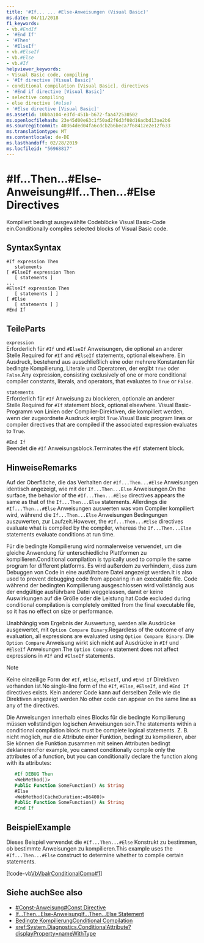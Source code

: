 ```yaml
---
title: '#If... ... #Else-Anweisungen (Visual Basic)'
ms.date: 04/11/2018
f1_keywords:
- vb.#EndIf
- '#End If'
- '#Then'
- '#ElseIf'
- vb.#ElseIf
- vb.#Else
- vb.#If
helpviewer_keywords:
- Visual Basic code, compiling
- '#If directive [Visual Basic]'
- conditional compilation [Visual Basic], directives
- '#End if directive [Visual Basic]'
- selective compiling
- else directive (#else)
- '#Else directive [Visual Basic]'
ms.assetid: 10bba104-e3fd-451b-b672-faa472530502
ms.openlocfilehash: 23e45d00e63c1f50ad2f6d3f08d16adbd13ae2b6
ms.sourcegitcommit: 40364ded04fa6cdcb2b6beca7f68412e2e12f633
ms.translationtype: MT
ms.contentlocale: de-DE
ms.lasthandoff: 02/28/2019
ms.locfileid: "56968817"
---
```

# <a name="ifthenelse-directives"></a><span data-ttu-id="5dd70-102">#If...Then...#Else-Anweisung</span><span class="sxs-lookup"><span data-stu-id="5dd70-102">#If...Then...#Else Directives</span></span>
<span data-ttu-id="5dd70-103">Kompiliert bedingt ausgewählte Codeblöcke Visual Basic-Code ein.</span><span class="sxs-lookup"><span data-stu-id="5dd70-103">Conditionally compiles selected blocks of Visual Basic code.</span></span>  
  
## <a name="syntax"></a><span data-ttu-id="5dd70-104">Syntax</span><span class="sxs-lookup"><span data-stu-id="5dd70-104">Syntax</span></span>  
  
```  
#If expression Then  
   statements  
[ #ElseIf expression Then  
   [ statements ]  
...  
#ElseIf expression Then  
   [ statements ] ]  
[ #Else  
   [ statements ] ]  
#End If  
```  
  
## <a name="parts"></a><span data-ttu-id="5dd70-105">Teile</span><span class="sxs-lookup"><span data-stu-id="5dd70-105">Parts</span></span>  
 `expression`  
 <span data-ttu-id="5dd70-106">Erforderlich für `#If` und `#ElseIf` Anweisungen, die optional an anderer Stelle.</span><span class="sxs-lookup"><span data-stu-id="5dd70-106">Required for `#If` and `#ElseIf` statements, optional elsewhere.</span></span> <span data-ttu-id="5dd70-107">Ein Ausdruck, bestehend aus ausschließlich eine oder mehrere Konstanten für bedingte Kompilierung, Literale und Operatoren, der ergibt `True` oder `False`.</span><span class="sxs-lookup"><span data-stu-id="5dd70-107">Any expression, consisting exclusively of one or more conditional compiler constants, literals, and operators, that evaluates to `True` or `False`.</span></span>  
  
 `statements`  
 <span data-ttu-id="5dd70-108">Erforderlich für `#If` Anweisung zu blockieren, optionale an anderer Stelle.</span><span class="sxs-lookup"><span data-stu-id="5dd70-108">Required for `#If` statement block, optional elsewhere.</span></span> <span data-ttu-id="5dd70-109">Visual Basic-Programm von Linien oder Compiler-Direktiven, die kompiliert werden, wenn der zugeordnete Ausdruck ergibt `True`.</span><span class="sxs-lookup"><span data-stu-id="5dd70-109">Visual Basic program lines or compiler directives that are compiled if the associated expression evaluates to `True`.</span></span>  
  
 `#End If`  
 <span data-ttu-id="5dd70-110">Beendet die `#If` Anweisungsblock.</span><span class="sxs-lookup"><span data-stu-id="5dd70-110">Terminates the `#If` statement block.</span></span>  
  
## <a name="remarks"></a><span data-ttu-id="5dd70-111">Hinweise</span><span class="sxs-lookup"><span data-stu-id="5dd70-111">Remarks</span></span>  
 <span data-ttu-id="5dd70-112">Auf der Oberfläche, die das Verhalten der `#If...Then...#Else` Anweisungen identisch angezeigt, wie mit der `If...Then...Else` Anweisungen.</span><span class="sxs-lookup"><span data-stu-id="5dd70-112">On the surface, the behavior of the `#If...Then...#Else` directives appears the same as that of the `If...Then...Else` statements.</span></span> <span data-ttu-id="5dd70-113">Allerdings die `#If...Then...#Else` Anweisungen auswerten was vom Compiler kompiliert wird, während die `If...Then...Else` Anweisungen Bedingungen auszuwerten, zur Laufzeit.</span><span class="sxs-lookup"><span data-stu-id="5dd70-113">However, the `#If...Then...#Else` directives evaluate what is compiled by the compiler, whereas the `If...Then...Else` statements evaluate conditions at run time.</span></span>  
  
 <span data-ttu-id="5dd70-114">Für die bedingte Kompilierung wird normalerweise verwendet, um die gleiche Anwendung für unterschiedliche Plattformen zu kompilieren.</span><span class="sxs-lookup"><span data-stu-id="5dd70-114">Conditional compilation is typically used to compile the same program for different platforms.</span></span> <span data-ttu-id="5dd70-115">Es wird außerdem zu verhindern, dass zum Debuggen von Code in eine ausführbare Datei angezeigt werden.</span><span class="sxs-lookup"><span data-stu-id="5dd70-115">It is also used to prevent debugging code from appearing in an executable file.</span></span> <span data-ttu-id="5dd70-116">Code während der bedingten Kompilierung ausgeschlossen wird vollständig aus der endgültige ausführbare Datei weggelassen, damit er keine Auswirkungen auf die Größe oder die Leistung hat.</span><span class="sxs-lookup"><span data-stu-id="5dd70-116">Code excluded during conditional compilation is completely omitted from the final executable file, so it has no effect on size or performance.</span></span>  
  
 <span data-ttu-id="5dd70-117">Unabhängig vom Ergebnis der Auswertung, werden alle Ausdrücke ausgewertet, mit `Option Compare Binary`.</span><span class="sxs-lookup"><span data-stu-id="5dd70-117">Regardless of the outcome of any evaluation, all expressions are evaluated using `Option Compare Binary`.</span></span> <span data-ttu-id="5dd70-118">Die `Option Compare` Anweisung wirkt sich nicht auf Ausdrücke in `#If` und `#ElseIf` Anweisungen.</span><span class="sxs-lookup"><span data-stu-id="5dd70-118">The `Option Compare` statement does not affect expressions in `#If` and `#ElseIf` statements.</span></span>  
  
> [!NOTE]
>  <span data-ttu-id="5dd70-119">Keine einzeilige Form der `#If`, `#Else`, `#ElseIf`, und `#End If` Direktiven vorhanden ist.</span><span class="sxs-lookup"><span data-stu-id="5dd70-119">No single-line form of the `#If`, `#Else`, `#ElseIf`, and `#End If` directives exists.</span></span> <span data-ttu-id="5dd70-120">Kein anderer Code kann auf derselben Zeile wie die Direktiven angezeigt werden.</span><span class="sxs-lookup"><span data-stu-id="5dd70-120">No other code can appear on the same line as any of the directives.</span></span> 

<span data-ttu-id="5dd70-121">Die Anweisungen innerhalb eines Blocks für die bedingte Kompilierung müssen vollständigen logischen Anweisungen sein.</span><span class="sxs-lookup"><span data-stu-id="5dd70-121">The statements within a conditional compilation block must be complete logical statements.</span></span> <span data-ttu-id="5dd70-122">Z. B. nicht möglich, nur die Attribute einer Funktion, bedingt zu kompilieren, aber Sie können die Funktion zusammen mit seinen Attributen bedingt deklarieren:</span><span class="sxs-lookup"><span data-stu-id="5dd70-122">For example, you cannot conditionally compile only the attributes of a function, but you can conditionally declare the function along with its attributes:</span></span>

```vb
   #If DEBUG Then
   <WebMethod()>
   Public Function SomeFunction() As String
   #Else
   <WebMethod(CacheDuration:=86400)>
   Public Function SomeFunction() As String
   #End If
```

## <a name="example"></a><span data-ttu-id="5dd70-123">Beispiel</span><span class="sxs-lookup"><span data-stu-id="5dd70-123">Example</span></span>
 <span data-ttu-id="5dd70-124">Dieses Beispiel verwendet die `#If...Then...#Else` Konstrukt zu bestimmen, ob bestimmte Anweisungen zu kompilieren.</span><span class="sxs-lookup"><span data-stu-id="5dd70-124">This example uses the `#If...Then...#Else` construct to determine whether to compile certain statements.</span></span>  
  
 [!code-vb[VbVbalrConditionalComp#1](~/samples/snippets/visualbasic/VS_Snippets_VBCSharp/VbVbalrConditionalComp/VB/Class1.vb#1)]  
  
## <a name="see-also"></a><span data-ttu-id="5dd70-125">Siehe auch</span><span class="sxs-lookup"><span data-stu-id="5dd70-125">See also</span></span>
- [<span data-ttu-id="5dd70-126">#Const-Anweisung</span><span class="sxs-lookup"><span data-stu-id="5dd70-126">#Const Directive</span></span>](../../../visual-basic/language-reference/directives/const-directive.md)
- [<span data-ttu-id="5dd70-127">If...Then...Else-Anweisung</span><span class="sxs-lookup"><span data-stu-id="5dd70-127">If...Then...Else Statement</span></span>](../../../visual-basic/language-reference/statements/if-then-else-statement.md)
- [<span data-ttu-id="5dd70-128">Bedingte Kompilierung</span><span class="sxs-lookup"><span data-stu-id="5dd70-128">Conditional Compilation</span></span>](../../../visual-basic/programming-guide/program-structure/conditional-compilation.md)
- <xref:System.Diagnostics.ConditionalAttribute?displayProperty=nameWithType>


